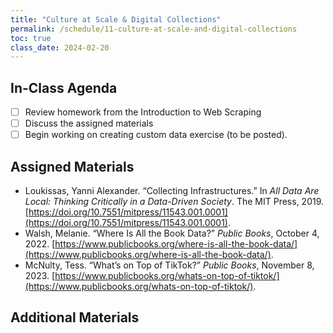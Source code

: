 ```yaml
---
title: "Culture at Scale & Digital Collections"
permalink: /schedule/11-culture-at-scale-and-digital-collections
toc: true
class_date: 2024-02-20
---
```


## In-Class Agenda

- [ ] Review homework from the Introduction to Web Scraping
- [ ] Discuss the assigned materials
- [ ] Begin working on creating custom data exercise (to be posted).

## Assigned Materials

- Loukissas, Yanni Alexander. “Collecting Infrastructures.” In *All Data Are Local: Thinking Critically in a Data-Driven Society*. The MIT Press, 2019. [https://doi.org/10.7551/mitpress/11543.001.0001](https://doi.org/10.7551/mitpress/11543.001.0001).
- Walsh, Melanie. “Where Is All the Book Data?” *Public Books*, October 4, 2022. [https://www.publicbooks.org/where-is-all-the-book-data/](https://www.publicbooks.org/where-is-all-the-book-data/).
- McNulty, Tess. “What’s on Top of TikTok?” *Public Books*, November 8, 2023. [https://www.publicbooks.org/whats-on-top-of-tiktok/](https://www.publicbooks.org/whats-on-top-of-tiktok/).

## Additional Materials


